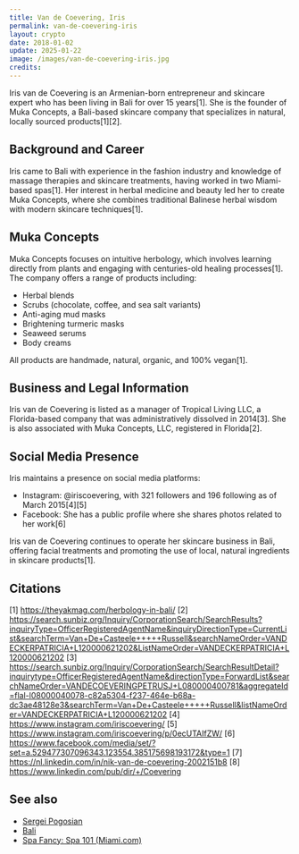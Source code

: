 ```yaml
---
title: Van de Coevering, Iris
permalink: van-de-coevering-iris
layout: crypto
date: 2018-01-02
update: 2025-01-22
image: /images/van-de-coevering-iris.jpg
credits:
---
```


Iris van de Coevering is an Armenian-born entrepreneur and skincare expert who has been living in Bali for over 15 years[1]. She is the founder of Muka Concepts, a Bali-based skincare company that specializes in natural, locally sourced products[1][2].

## Background and Career

Iris came to Bali with experience in the fashion industry and knowledge of massage therapies and skincare treatments, having worked in two Miami-based spas[1]. Her interest in herbal medicine and beauty led her to create Muka Concepts, where she combines traditional Balinese herbal wisdom with modern skincare techniques[1].

## Muka Concepts

Muka Concepts focuses on intuitive herbology, which involves learning directly from plants and engaging with centuries-old healing processes[1]. The company offers a range of products including:

- Herbal blends
- Scrubs (chocolate, coffee, and sea salt variants)
- Anti-aging mud masks
- Brightening turmeric masks
- Seaweed serums
- Body creams

All products are handmade, natural, organic, and 100% vegan[1].

## Business and Legal Information

Iris van de Coevering is listed as a manager of Tropical Living LLC, a Florida-based company that was administratively dissolved in 2014[3]. She is also associated with Muka Concepts, LLC, registered in Florida[2].

## Social Media Presence

Iris maintains a presence on social media platforms:

- Instagram: @iriscoevering, with 321 followers and 196 following as of March 2015[4][5]
- Facebook: She has a public profile where she shares photos related to her work[6]

Iris van de Coevering continues to operate her skincare business in Bali, offering facial treatments and promoting the use of local, natural ingredients in skincare products[1].

## Citations

[1] https://theyakmag.com/herbology-in-bali/
[2] https://search.sunbiz.org/Inquiry/CorporationSearch/SearchResults?inquiryType=OfficerRegisteredAgentName&inquiryDirectionType=CurrentList&searchTerm=Van+De+Casteele+++++Russell&searchNameOrder=VANDECKERPATRICIA+L120000621202&ListNameOrder=VANDECKERPATRICIA+L120000621202
[3] https://search.sunbiz.org/Inquiry/CorporationSearch/SearchResultDetail?inquirytype=OfficerRegisteredAgentName&directionType=ForwardList&searchNameOrder=VANDECOEVERINGPETRUSJ+L080000400781&aggregateId=flal-l08000040078-c82a5304-f237-464e-b68a-dc3ae48128e3&searchTerm=Van+De+Casteele+++++Russell&listNameOrder=VANDECKERPATRICIA+L120000621202
[4] https://www.instagram.com/iriscoevering/
[5] https://www.instagram.com/iriscoevering/p/0ecUTAIfZW/
[6] https://www.facebook.com/media/set/?set=a.529477307096343.123554.385175698193172&type=1
[7] https://nl.linkedin.com/in/nik-van-de-coevering-2002151b8
[8] https://www.linkedin.com/pub/dir/+/Coevering

## See also

+ [Sergei Pogosian](pogosian-sergei)
+ [Bali](bali)
+ [Spa Fancy: Spa 101 (Miami.com)](http://www.miami.com/things-to-do-in-miami/spa-fancy-spa-101-1271/)

